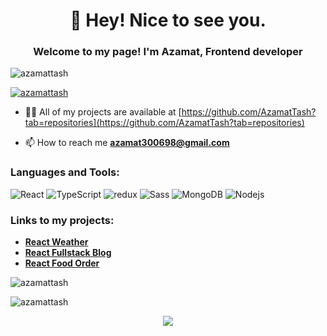 <h1 align="center"> 👋 Hey! Nice to see you.</h1>
<h3 align="center">Welcome to my page! I'm Azamat, Frontend developer</h3>

<p align="left"> 
  <img src="https://komarev.com/ghpvc/?username=azamattash&label=Profile%20views&color=0e75b6&style=flat" alt="azamattash" /> 
 </p>

<p align="left"> 
  <a href="https://github.com/ryo-ma/github-profile-trophy"><img src="https://github-profile-trophy.vercel.app/?username=azamattash" alt="azamattash" /></a>
</p>

- 👨‍💻 All of my projects are available at [https://github.com/AzamatTash?tab=repositories](https://github.com/AzamatTash?tab=repositories)

- 📫 How to reach me **azamat300698@gmail.com**

<h3 align="left">Languages and Tools:</h3>
<p align="left"> 
  <img alt="React" src="https://img.shields.io/badge/-React-45b8d8?style=flat-square&logo=react&logoColor=white" />
  <img alt="TypeScript" src="https://img.shields.io/badge/-TypeScript-007ACC?style=flat-square&logo=typescript&logoColor=white" />
  <img alt="redux" src="https://img.shields.io/badge/-Redux-764ABC?style=flat-square&logo=redux&logoColor=white" />
  <img alt="Sass" src="https://img.shields.io/badge/-Sass-CC6699?style=flat-square&logo=sass&logoColor=white" />
  <img alt="MongoDB" src="https://img.shields.io/badge/-MongoDB-13aa52?style=flat-square&logo=mongodb&logoColor=white" />
  <img alt="Nodejs" src="https://img.shields.io/badge/-Nodejs-43853d?style=flat-square&logo=Node.js&logoColor=white" />
</p>

<h3 align="left">Links to my projects:</h3>
<ul>
  <li>
    <a href="https://azamattash.github.io/React-Weather" target="_blank"><b>React Weather</b></a>
  </li>
  <li>
    <a href="https://react-blog-frontend-azamattash.vercel.app" target="_blank"><b>React Fullstack Blog</b></a>
  </li>
  <li>
    <a href="https://foodorder-32x99yr81-azamattash.vercel.app" target="_blank"><b>React Food Order</b></a>
  </li>
</ul>

<p>
  <img align="center" src="https://github-readme-stats.vercel.app/api/top-langs?username=azamattash&show_icons=true&locale=en&layout=compact" alt="azamattash" />
</p>

<p>
  <img align="center" src="https://github-readme-streak-stats.herokuapp.com/?user=azamattash&" alt="azamattash" />
</p>

<p align="center">
  <img src="https://capsule-render.vercel.app/api?type=waving&color=gradient&height=60&section=footer"/>
</p>
